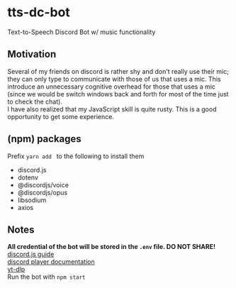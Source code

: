 # tts-dc-bot

Text-to-Speech Discord Bot
w/ music functionality

## Motivation

Several of my friends on discord is rather shy and don't really use their mic; they can only type to communicate with those of us that uses a mic. This introduce an unnecessary cognitive overhead for those that uses a mic (since we would be switch windows back and forth for most of the time just to check the chat).  
I have also realized that my JavaScript skill is quite rusty. This is a good opportunity to get some experience.

## (npm) packages

Prefix `yarn add ` to the following to install them

- discord.js
- dotenv
- @discordjs/voice
- @discordjs/opus
- libsodium
- axios

## Notes

**All credential of the bot will be stored in the `.env` file. DO NOT SHARE!**
[discord.js guide](https://discordjs.guide)  
[discord player documentation](https://discord-player.js.org/docs)  
[yt-dlp](https://github.com/yt-dlp/yt-dlp)  
Run the bot with `npm start`
